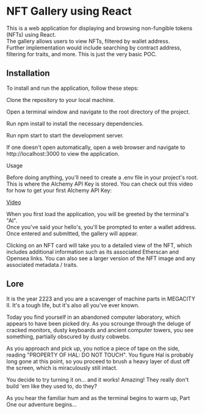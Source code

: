 # NFT Gallery using React
This is a web application for displaying and browsing non-fungible tokens (NFTs) using React. <br /> The gallery allows users to view NFTs, filtered by wallet address. <br /> Further implementation would include searching by contract address, filtering for traits, and more. This is just the very basic POC.

## Installation
To install and run the application, follow these steps:

Clone the repository to your local machine.

Open a terminal window and navigate to the root directory of the project.

Run npm install to install the necessary dependencies.

Run npm start to start the development server.

If one doesn't open automatically, open a web browser and navigate to http://localhost:3000 to view the application.

Usage

Before doing anything, you'll need to create a .env file in your project's root. This is where the Alchemy API Key is stored. You can check out this video for how to get your first Alchemy API Key: 

[Video](https://youtu.be/tfggWxfG9o0)



When you first load the application, you will be greeted by the terminal's "AI". <br /> Once you've said your hello's, you'll be prompted to enter a wallet address. Once entered and submitted, the gallery will appear.

Clicking on an NFT card will take you to a detailed view of the NFT, which includes additional information such as its associated Etherscan and Opensea links. You can also see a larger version of the NFT image and any associated metadata / traits.

## Lore

It is the year 2223 and you are a scavenger of machine parts in MEGACITY II. It's a tough life, but it's also all you've ever known. 

Today you find yourself in an abandoned computer laboratory, which appears to have been picked dry. As you scrounge through the deluge of cracked monitors, dusty keyboards and ancient computer towers, you see something, partially obscured by dusty cobwebs. 

As you approach and pick up, you notice a piece of tape on the side, reading "PROPERTY OF HAL: DO NOT TOUCH". You figure Hal is probably long gone at this point, so you proceed to brush a heavy layer of dust off the screen, which is miraculously still intact. 

You decide to try turning it on... and it works! Amazing! They really don't build 'em like they used to, do they? 

As you hear the familiar hum and as the terminal begins to warm up, Part One our adventure begins...
